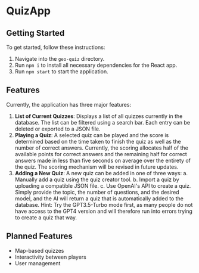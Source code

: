# QuizApp

## Getting Started

To get started, follow these instructions:

1. Navigate into the `geo-quiz` directory.
2. Run `npm i` to install all necessary dependencies for the React app.
3. Run `npm start` to start the application.

## Features

Currently, the application has three major features:

1. **List of Current Quizzes**: Displays a list of all quizzes currently in the database. The list can be filtered using a search bar. Each entry can be deleted or exported to a JSON file.
2. **Playing a Quiz**: A selected quiz can be played and the score is determined based on the time taken to finish the quiz as well as the number of correct answers. Currently, the scoring allocates half of the available points for correct answers and the remaining half for correct answers made in less than five seconds on average over the entirety of the quiz. The scoring mechanism will be revised in future updates.
3. **Adding a New Quiz**: A new quiz can be added in one of three ways:
    a. Manually add a quiz using the quiz creator tool.
    b. Import a quiz by uploading a compatible JSON file.
    c. Use OpenAI's API to create a quiz. Simply provide the topic, the number of questions, and the desired model, and the AI will return a quiz that is automatically added to the database. 
    Hint: Try the GPT3.5-Turbo mode first, as many people do not have access to the GPT4 version and will therefore run into errors trying to create a quiz that way.

## Planned Features

- Map-based quizzes
- Interactivity between players
- User management
